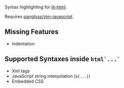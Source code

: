 Syntax highlighting for [lit-html](https://github.com/Polymer/lit-html).

Requires [pangloss/vim-javascript](https://github.com/pangloss/vim-javascript).

## Missing Features
- Indentation
## Supported Syntaxes inside ``html`...` ``
- Xml tags
- JavaScript string interpolation (`${...}`)
- Embedded CSS
